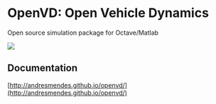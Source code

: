 # OpenVD: Open Vehicle Dynamics
Open source simulation package for Octave/Matlab

![](https://andresmendes.github.io/openvd/illustrations/animation/TemplateArticulatedAnimation.gif)

## Documentation

[http://andresmendes.github.io/openvd/](http://andresmendes.github.io/openvd/)
